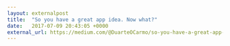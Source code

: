 ```yaml
---
layout: externalpost
title:  "So you have a great app idea. Now what?"
date:   2017-07-09 20:43:05 +0000
external_url: https://medium.com/@DuarteOCarmo/so-you-have-a-great-app-idea-now-what-62260bc638b7
---
```

